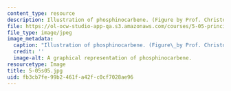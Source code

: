 ```yaml
---
content_type: resource
description: Illustration of phosphinocarbene. (Figure by Prof. Christopher Cummins.)
file: https://ol-ocw-studio-app-qa.s3.amazonaws.com/courses/5-05-principles-of-inorganic-chemistry-iii-spring-2005/fb3cb7fe99b2461fa42fc0cf7028ae96_5-05s05.jpg
file_type: image/jpeg
image_metadata:
  caption: "Illustration of phosphinocarbene. (Figure\_by Prof. Christopher Cummins.)"
  credit: ''
  image-alt: A graphical representation of phosphinocarbene.
resourcetype: Image
title: 5-05s05.jpg
uid: fb3cb7fe-99b2-461f-a42f-c0cf7028ae96
---
```

